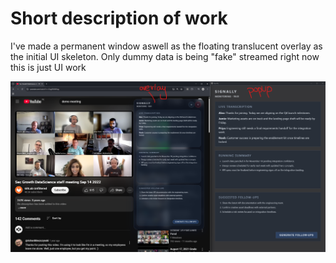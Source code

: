 # Short description of work
I've made a permanent window aswell as the floating translucent overlay as the initial UI skeleton. 
Only dummy data is being "fake" streamed right now this is just UI work

![DevlogScreenshot](screenshot.png)

